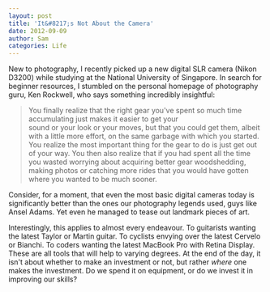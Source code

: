```yaml
---
layout: post
title: 'It&#8217;s Not About the Camera'
date: 2012-09-09
author: Sam
categories: Life
---
```

New to photography, I recently picked up a new digital SLR camera (Nikon D3200) while studying at the National University of Singapore. In search for beginner resources, I stumbled on the personal homepage of photography guru, Ken Rockwell, who says something incredibly insightful:

> You finally realize that the right gear you've spent so much time accumulating just makes it easier to get your  
> sound or your look or your moves, but that you could get them, albeit with a little more effort, on the same garbage
> with which you started. You realize the most important thing for the gear to do is just get out of your way. You then
> also realize that if you had spent all the time you wasted worrying about acquiring better gear woodshedding, making
> photos or catching more rides that you would have gotten where you wanted to be much sooner. 

Consider, for a moment, that even the most basic digital cameras today is significantly better than the ones our photography legends used,  guys like Ansel Adams. Yet even he managed to tease out landmark pieces of art.

Interestingly, this applies to almost every endeavour. To guitarists wanting the latest Taylor or Martin guitar. To cyclists envying over the latest Cervelo or Bianchi. To coders wanting the latest MacBook Pro with Retina Display. These are all tools that will help to varying degrees. At the end of the day, it isn't about whether to make an investment or not, but rather _where_ one makes the investment. Do we spend it on equipment, or do we invest it in improving our skills?